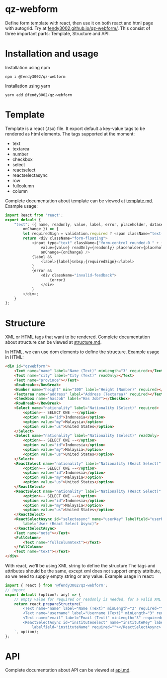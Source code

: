 # qz-webform

Define form template with react, then use it on both react and html page with autogrid. Try at [fendy3002.github.io/qz-webform/](https://fendy3002.github.io/qz-webform/). This consist of three important parts: Template, Structure and API.

# Installation and usage

Installation using npm

```shell
npm i @fendy3002/qz-webform
```

Installation using yarn
```shell
yarn add @fendy3002/qz-webform
```

# Template

Template is a react (.tsx) file. It export default a key-value tags to be rendered as html elements.
The tags supported at the moment:

* text
* textarea
* number
* checkbox
* select
* reactselect
* reactselectasync
* row
* fullcolumn
* column

Complete documentation about template can be viewed at [template.md](./wiki/template.md). Example usage:

```javascript
import React from 'react';
export default {
    "text": ({ name, readonly, value, label, error, placeholder, dataset, validation,
        onChange }) => {
        let requiredSign = validation.required ? <span className="text-danger">*</span> : <></>;
        return <div className="form-floating">
            <input type="text" className={"form-control rounded-0 " + (error ? "is-invalid" : "")} name={name}
                value={value} readOnly={readonly} placeholder={placeholder} {...dataset}
                onChange={onChange} />
            {label &&
                <label>{label}&nbsp;{requiredSign}</label>
            }
            {error &&
                <div className="invalid-feedback">
                    {error}
                </div>
            }
        </div>;
    }
};
```

# Structure

XML or HTML tags that want to be rendered. Complete documentation about structure can be viewed at [structure.md](./wiki/structure.md).

In HTML, we can use dom elements to define the structure. Example usage in HTML:

```html
<div id="qzwebform">
    <Text name="name" label="Name (Text)" minLength="3" required></Text>
    <Text name="city" label="City (Text)" readOnly></Text>
    <Text name="province"></Text>
    <RowBreak></RowBreak>
    <Number name="height" min="100" label="Height (Number)" required></Number>
    <Textarea name="address" label="Address (Textarea)" required></Textarea>
    <Checkbox name="hasJob" label="Has Job?"></Checkbox>
    <RowBreak></RowBreak>
    <Select name="nationality" label="Nationality (Select)" required>
        <option>-- SELECT ONE --</option>
        <option value="id">Indonesia</option>
        <option value="my">Malaysia</option>
        <option value="us">United States</option>
    </Select>
    <Select name="nationality" label="Nationality (Select)" readOnly>
        <option>-- SELECT ONE --</option>
        <option value="id">Indonesia</option>
        <option value="my">Malaysia</option>
        <option value="us">United States</option>
    </Select>
    <ReactSelect name="nationality" label="Nationality (React Select)" required>
        <option>-- SELECT ONE --</option>
        <option value="id">Indonesia</option>
        <option value="my">Malaysia</option>
        <option value="us">United States</option>
    </ReactSelect>
    <ReactSelect name="nationality" label="Nationality (React Select)" readOnly>
        <option>-- SELECT ONE --</option>
        <option value="id">Indonesia</option>
        <option value="my">Malaysia</option>
        <option value="us">United States</option>
    </ReactSelect>
    <ReactSelectAsync id="selectasync" name="userKey" labelfield="userName"
        label="User (React Select Async)">
    </ReactSelectAsync>
    <Text name="note"></Text>
    <FullColumn>
        <Text name="fullcolumntext"></Text>
    </FullColumn>
    <Text name="text"></Text>
</div>
```

With react, we'll be using XML string to define the structure The tags and attributes should be the same, except xml does not support empty attribute, so we need to supply empty string or any value. Example usage in react:

```javascript
import { react } from '@fendy3002/qz-webform';
// import 
export default (option?: any) => {
    // empty value for required or readonly is needed, for a valid XML
    return react.prepareStructure(`
        <Text name="name" label="Name (Text)" minLength="3" required=""></Text>
        <Text name="username" label="Username (Text)" minLength="3" required=""></Text>
        <Text name="email" label="Email (Text)" minLength="3" required=""></Text>
        <ReactSelectAsync id="instituteselect" name="instituteKey" label="Institute (React Select Async)" 
            labelfield="instituteName" required=""></ReactSelectAsync>
    `, option);
};
```

# API

Complete documentation about API can be viewed at [api.md](./wiki/api.md). 
